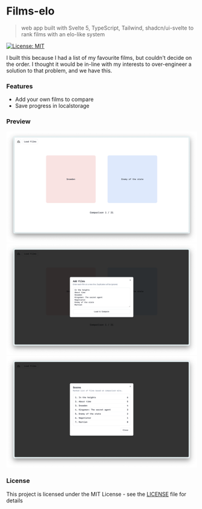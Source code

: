 # Films-elo

> web app built with Svelte 5, TypeScript, Tailwind, shadcn/ui-svelte to rank films with an elo-like system

[![License: MIT](https://img.shields.io/badge/License-MIT-yellow.svg)](https://opensource.org/licenses/MIT)

I built this because I had a list of my favourite films, but couldn't decide on the order. I thought it would be in-line with my interests to over-engineer a solution to that problem, and we have this.

### Features

- Add your own films to compare
- Save progress in localstorage

### Preview

![Main](main.png)
![Adding films](load_films.png)
![Scores](scores.png)

### License

This project is licensed under the MIT License - see the [LICENSE](LICENSE) file for details
